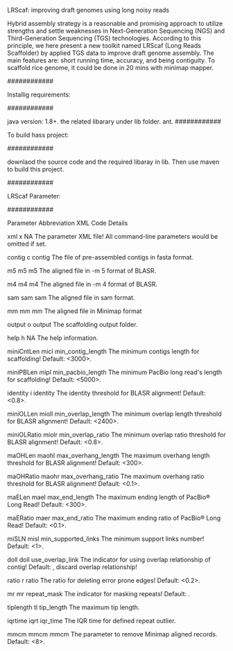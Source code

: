 LRScaf: improving draft genomes using long noisy reads

Hybrid assembly strategy is a reasonable and promising approach to utilize strengths and settle weaknesses in Next-Generation Sequencing (NGS) and Third-Generation Sequencing (TGS) technologies. According to this principle, we here present a new toolkit named LRScaf (Long Reads Scaffolder) by applied TGS data to improve draft genome assembly. The main features are: short running time, accuracy, and being contiguity. To scaffold rice genome, it could be done in 20 mins with minimap mapper.

############

Installig requirements:

############

java version: 1.8+.
the related libarary under lib folder.
ant.
############

To build hass project:

############

downlaod the source code and the required libaray in lib. Then use maven to build this project.

############

LRScaf Parameter:

############

Parameter	Abbreviation	XML Code	Details

xml	x	NA	The parameter XML file! All command-line parameters would be omitted if set.

contig	c	contig	The file of pre-assembled contigs in fasta format.

m5	m5	m5	The aligned file in -m 5 format of BLASR.

m4	m4	m4	The aligned file in -m 4 format of BLASR.

sam	sam	sam	The aligned file in sam format.

mm	mm	mm	The aligned file in Minimap format

output	o	output	The scaffolding output folder.

help	h	NA	The help information.

miniCntLen	micl	min_contig_length	The minimum contigs length for scaffolding! Default: <3000>.

miniPBLen	mipl	min_pacbio_length	The minimum PacBio long read's length for scaffolding! Default: <5000>.

identity	i	identity	The identity threshold for BLASR alignment! Default: <0.8>.

miniOLLen	mioll	min_overlap_length	The minimum overlap length threshold for BLASR alignment! Default: <2400>.

miniOLRatio	miolr	min_overlap_ratio	The minimum overlap ratio threshold for BLASR alignment! Default: <0.8>.

maOHLen	maohl	max_overhang_length	The maximum overhang length threshold for BLASR alignment! Default: <300>.

maOHRatio	maohr	max_overhang_ratio	The maximum overhang ratio threshold for BLASR alignment! Default: <0.1>.

maELen	mael	max_end_length	The maximum ending length of PacBio® Long Read! Default: <300>.

maERatio	maer	max_end_ratio	The maximum ending ratio of PacBio® Long Read! Default: <0.1>.

miSLN	misl	min_supported_links	The minimum support links number! Default: <1>.

doll	doll	use_overlap_link	The indicator for using overlap relationship of contig! Default: , discard overlap relationship!

ratio	r	ratio	The ratio for deleting error prone edges! Default: <0.2>.

mr	mr	repeat_mask	The indicator for masking repeats! Default: .

tiplength	tl	tip_length	The maximum tip length.

iqrtime	iqrt	iqr_time	The IQR time for defined repeat outlier.

mmcm	mmcm	mmcm	The parameter to remove Minimap aligned records. Default: <8>.
